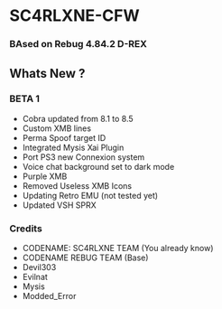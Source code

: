 # SC4RLXNE-CFW
### BAsed on Rebug 4.84.2 D-REX
## Whats New ?
  ### BETA 1
  * Cobra updated from 8.1 to 8.5
  * Custom XMB lines
  * Perma Spoof target ID
  * Integrated Mysis Xai Plugin
  * Port PS3 new Connexion system
  * Voice chat background set to dark mode
  * Purple XMB
  * Removed Useless XMB Icons
  * Updating Retro EMU (not tested yet)
  * Updated VSH SPRX

### Credits
* CODENAME: SC4RLXNE TEAM (You already know)
* CODENAME REBUG TEAM (Base)
* Devil303
* Evilnat
* Mysis
* Modded_Error
